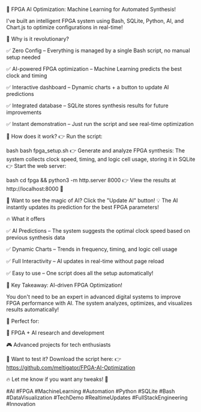 🚀 FPGA AI Optimization: Machine Learning for Automated Synthesis!

I've built an intelligent FPGA system using Bash, SQLite, Python, AI, and Chart.js to optimize configurations in real-time!

🧠 Why is it revolutionary?

✅ Zero Config – Everything is managed by a single Bash script, no manual setup needed 

✅ AI-powered FPGA optimization – Machine Learning predicts the best clock and timing 

✅ Interactive dashboard – Dynamic charts + a button to update AI predictions 

✅ Integrated database – SQLite stores synthesis results for future improvements 

✅ Instant demonstration – Just run the script and see real-time optimization



🎯 How does it work?
👉 Run the script:

bash
bash fpga_setup.sh
👉 Generate and analyze FPGA synthesis: The system collects clock speed, timing, and logic cell usage, storing it in SQLite 
👉 Start the web server:

bash
cd fpga && python3 -m http.server 8000
👉 View the results at http://localhost:8000 🎉

🚀 Want to see the magic of AI? Click the "Update AI" button! 
💡 The AI instantly updates its prediction for the best FPGA parameters!

🔥 What it offers

✅ AI Predictions – The system suggests the optimal clock speed based on previous synthesis data 

✅ Dynamic Charts – Trends in frequency, timing, and logic cell usage 

✅ Full Interactivity – AI updates in real-time without page reload 

✅ Easy to use – One script does all the setup automatically!


🎯 Key Takeaway: AI-driven FPGA Optimization!


You don't need to be an expert in advanced digital systems to improve FPGA performance with AI. The system analyzes, optimizes, and visualizes results automatically!


🎯 Perfect for: 


🎯 FPGA + AI research and development

🎮 Advanced projects for tech enthusiasts

🔗 Want to test it? Download the script here: 
👉 https://github.com/meltigator/FPGA-AI-Optimization

🔥 Let me know if you want any tweaks! 🚀 

#AI #FPGA #MachineLearning #Automation #Python #SQLite #Bash #DataVisualization #TechDemo #RealtimeUpdates #FullStackEngineering #Innovation 

